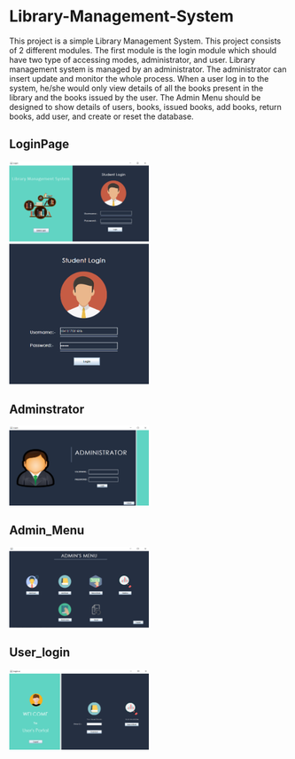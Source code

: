 # Library-Management-System
This project is a simple Library Management System. This project consists of 2 different modules. The first module is the login module which should have two type of accessing modes, administrator, and user. Library management system is managed by an administrator. The administrator can insert update and monitor the whole process. When a user log in to the system, he/she would only view details of all the books present in the library and the books issued by the user. The Admin Menu should be designed to show details of users, books, issued books, add books, return books, add user, and create or reset the database. 


## LoginPage 
<img src="./images/Screenshot (53).png" width=50%>         <img src="./images/Screenshot (55).png" width=50%>


## Adminstrator
<img src="./images/Screenshot (54).png" width=50%>   

## Admin_Menu
<img src="./images/Screenshot (61).png" width=50%>   

## User_login
<img src="./images/Screenshot (56).png" width=50%> 
